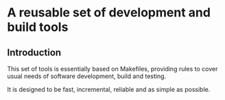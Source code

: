 # A reusable set of development and build tools

## Introduction

This set of tools is essentially based on Makefiles, providing rules to cover
usual needs of software development, build and testing.

It is designed to be fast, incremental, reliable and as simple as possible.
